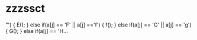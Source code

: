 # zzzssct
 "') { E(); } else if(a[j] == 'F' || a[j] =='f') { f(); } else if(a[j] == 'G' || a[j] == 'g') { G(); } else if(a[j] == 'H…
